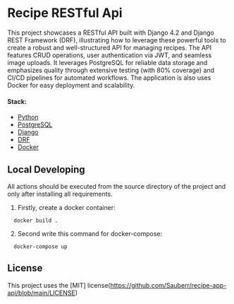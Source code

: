 # Recipe RESTful Api

This project showcases a RESTful API built with Django 4.2 and Django REST Framework (DRF), illustrating how to leverage these powerful tools to create a robust and well-structured API for managing recipes. The API features CRUD operations, user authentication via JWT, and seamless image uploads. It leverages PostgreSQL for reliable data storage and emphasizes quality through extensive testing (with 80% coverage) and CI/CD pipelines for automated workflows. The application is also uses Docker for easy deployment and scalability.

#### Stack:

- [Python](https://www.python.org/downloads/)
- [PostgreSQL](https://www.postgresql.org/)
- [Django](https://www.djangoproject.com/)
- [DRF](https://www.django-rest-framework.org/)
- [Docker](https://www.docker.com/)

## Local Developing

All actions should be executed from the source directory of the project and only after installing all requirements.

1. Firstly, create a docker container:
```
  docker build .
```

2. Second write this command for docker-compose:
```
  docker-compose up
```

## License

This project uses the [MIT] license(https://github.com/Sauberr/recipe-app-api/blob/main/LICENSE)
